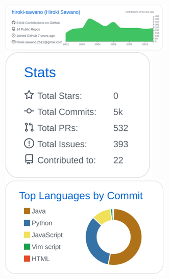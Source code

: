 <!--
**hiroki-sawano/hiroki-sawano** is a ✨ _special_ ✨ repository because its `README.md` (this file) appears on your GitHub profile.

Here are some ideas to get you started:

- 🔭 I’m currently working on ...
- 🌱 I’m currently learning ...
- 👯 I’m looking to collaborate on ...
- 🤔 I’m looking for help with ...
- 💬 Ask me about ...
- 📫 How to reach me: ...
- 😄 Pronouns: ...
- ⚡ Fun fact: ...
-->

[![](https://raw.githubusercontent.com/hiroki-sawano/hiroki-sawano/master/profile-summary-card-output/github/0-profile-details.svg)](https://github.com/vn7n24fzkq/github-profile-summary-cards)  
[![](https://raw.githubusercontent.com/hiroki-sawano/hiroki-sawano/master/profile-summary-card-output/github/3-stats.svg)](https://github.com/vn7n24fzkq/github-profile-summary-cards)
[![](https://raw.githubusercontent.com/hiroki-sawano/hiroki-sawano/master/profile-summary-card-output/github/2-most-commit-language.svg)](https://github.com/vn7n24fzkq/github-profile-summary-cards)
